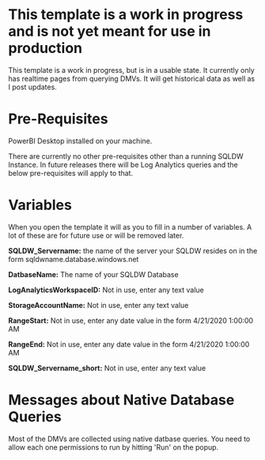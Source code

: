# This template is a work in progress and is not yet meant for use in production

This template is a work in progress, but is in a usable state. It currently only has realtime pages from querying DMVs. It will  get historical data as well as I post updates. 

# Pre-Requisites

PowerBI Desktop installed on your machine. 

There are currently no other pre-requisites other than a running SQLDW Instance. In future releases there will be Log Analytics queries and the below pre-requisites will apply to that.  

# Variables

When you open the template it will as you to fill in a number of variables. A lot of these are for future use or will be removed later. 

**SQLDW_Servername:** the name of the server your SQLDW resides on in the form sqldwname.database.windows.net

**DatbaseName:** The name of your SQLDW Database

**LogAnalyticsWorkspaceID:** Not in use, enter any text value

**StorageAccountName:** Not in use, enter any text value

**RangeStart:** Not in use, enter any date value in the form 4/21/2020 1:00:00 AM

**RangeEnd:** Not in use, enter any date value in the form 4/21/2020 1:00:00 AM

**SQLDW_Servername_short:** Not in use, enter any text value



# Messages about Native Database Queries

Most of the DMVs are collected using native datbase queries. You need to allow each one permissions to run by hitting 'Run' on the popup.  
